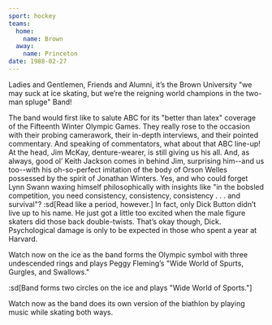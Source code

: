 ```yaml
---
sport: hockey
teams:
  home:
    name: Brown
  away:
    name: Princeton
date: 1988-02-27
---
```


Ladies and Gentlemen, Friends and Alumni, it’s the Brown University "we may suck at ice skating, but we’re the reigning world champions in the two-man spluge" Band!

The band would first like to salute ABC for its "better than latex" coverage of the Fifteenth Winter Olympic Games. They really rose to the occasion with their probing camerawork, their in-depth interviews, and their pointed commentary. And speaking of commentators, what about that ABC line-up! At the head, Jim McKay, denture-wearer, is still giving us his all. And, as always, good ol’ Keith Jackson comes in behind Jim, surprising him--and us too--with his oh-so-perfect imitation of the body of Orson Welles possessed by the spirit of Jonathan Winters. Yes, and who could forget Lynn Swann waxing himself philosophically with insights like "in the bobsled competition, you need consistency, consistency, consistency . . . and survival"? :sd[Read like a period, however.] In fact, only Dick Button didn’t live up to his name. He just got a little too excited when the male figure skaters did those back double-twists. That’s okay though, Dick. Psychological damage is only to be expected in those who spent a year at Harvard.

Watch now on the ice as the band forms the Olympic symbol with three undescended rings and plays Peggy Fleming’s "Wide World of Spurts, Gurgles, and Swallows."

:sd[Band forms two circles on the ice and plays "Wide World of Sports."]

Watch now as the band does its own version of the biathlon by playing music while skating both ways.
